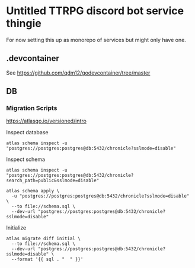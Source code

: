 # Untitled TTRPG discord bot service thingie

For now setting this up as monorepo of services but might only have one.  

## .devcontainer

See <https://github.com/qdm12/godevcontainer/tree/master>

## DB

### Migration Scripts

<https://atlasgo.io/versioned/intro>

Inspect database

`atlas schema inspect -u "postgres://postgres:postgres@db:5432/chronicle?sslmode=disable"`

Inspect schema

`atlas schema inspect -u "postgres://postgres:postgres@db:5432/chronicle?search_path=public&sslmode=disable"`

```
atlas schema apply \
  -u "postgres://postgres:postgres@db:5432/chronicle?sslmode=disable" \
  --to file://schema.sql \
  --dev-url "postgres://postgres:postgres@db:5432/chronicle?sslmode=disable"
```

Initialize

```
atlas migrate diff initial \
  --to file://schema.sql \
  --dev-url "postgres://postgres:postgres@db:5432/chronicle?sslmode=disable" \
  --format '{{ sql . "  " }}'
```

